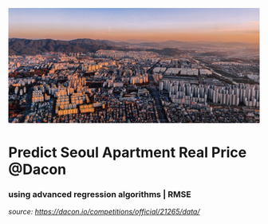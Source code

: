 ![screenshot](https://github.com/eastman-kim/Predict_Apartment_Makret_Price/blob/master/seoul_apt.jpg)

# Predict Seoul Apartment Real Price @Dacon
### using advanced regression algorithms | RMSE

_source: https://dacon.io/competitions/official/21265/data/_
